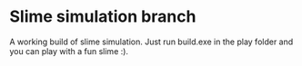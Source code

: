 # Slime simulation branch
A working build of slime simulation. Just run build.exe in the play folder and you can play with a fun slime :). 
